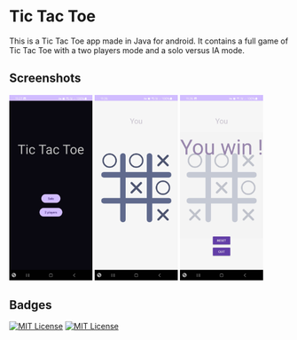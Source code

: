 # Tic Tac Toe

This is a Tic Tac Toe app made in Java for android. It contains a full game of Tic Tac Toe with a two players mode and a solo versus IA mode.
## Screenshots

<img src="readme_ressources/screen03.jpg" width="150">
<img src="readme_ressources/screen01.jpg" width="150">
<img src="readme_ressources/screen02.jpg" width="150">


## Badges

[![MIT License](https://img.shields.io/badge/Java-orange.svg)](https://choosealicense.com/licenses/mit/)
[![MIT License](https://img.shields.io/badge/Android-green.svg)](https://choosealicense.com/licenses/mit/)